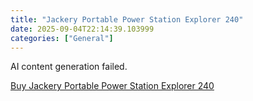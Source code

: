 ```yaml
---
title: "Jackery Portable Power Station Explorer 240"
date: 2025-09-04T22:14:39.103999
categories: ["General"]
---
```

AI content generation failed.

[Buy Jackery Portable Power Station Explorer 240](https://www.amazon.com/dp/B082TMBYR6)
